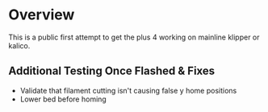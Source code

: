 # Overview
This is a public first attempt to get the plus 4 working on mainline klipper or kalico.

## Additional Testing Once Flashed & Fixes
* Validate that filament cutting isn't causing false y home positions
* Lower bed before homing
